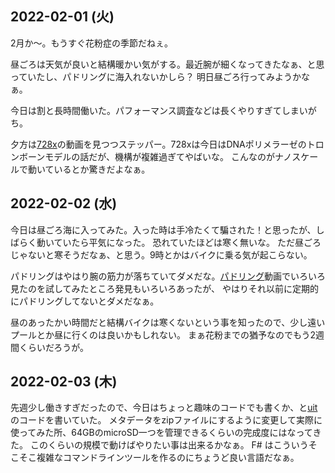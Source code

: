 ## 2022-02-01 (火)

2月か〜。もうすぐ花粉症の季節だねぇ。

昼ごろは天気が良いと結構暖かい気がする。最近腕が細くなってきたなぁ、と思っていたし、パドリングに海入れないかしら？
明日昼ごろ行ってみようかなぁ。

今日は割と長時間働いた。パフォーマンス調査などは長くやりすぎてしまいがち。

夕方は[728x](728x.md)の動画を見つつステッパー。728xは今日はDNAポリメラーゼのトロンボーンモデルの話だが、機構が複雑過ぎてやばいな。
こんなのがナノスケールで動いているとか驚きだよなぁ。

## 2022-02-02 (水)

今日は昼ごろ海に入ってみた。入った時は手冷たくて騙された！と思ったが、しばらく動いていたら平気になった。
恐れていたほどは寒く無いな。
ただ昼ごろじゃないと寒そうだなぁ、と思う。9時とかはバイクに乗る気が起こらない。

パドリングはやはり腕の筋力が落ちていてダメだな。[パドリング](パドリング.md)動画でいろいろ見たのを試してみたところ発見もいろいろあったが、
やはりそれ以前に定期的にパドリングしてないとダメだなぁ。

昼のあったかい時間だと結構バイクは寒くないという事を知ったので、少し遠いプールとか昼に行くのは良いかもしれない。
まぁ花粉までの猶予なのでもう2週間くらいだろうが。

## 2022-02-03 (木)

先週少し働きすぎだったので、今日はちょっと趣味のコードでも書くか、と[uit](uit.md)のコードを書いていた。
メタデータをzipファイルにするように変更して実際に使ってみた所、64GBのmicroSD一つを管理できるくらいの完成度にはなってきた。
このくらいの規模で動けばやりたい事は出来るかなぁ。
F# はこういうそこそこ複雑なコマンドラインツールを作るのにちょうど良い言語だなぁ。

